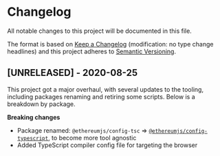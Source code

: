 # Changelog

All notable changes to this project will be documented in this file.

The format is based on [Keep a Changelog](http://keepachangelog.com/en/1.0.0/)
(modification: no type change headlines) and this project adheres to
[Semantic Versioning](http://semver.org/spec/v2.0.0.html).

## [UNRELEASED] - 2020-08-25

This project got a major overhaul, with several updates to the tooling, including packages renaming and retiring some scripts. Below is a breakdown by package.

**Breaking changes**

- Package renamed: `@ethereumjs/config-tsc` => [`@ethereumjs/config-typescript`](https://github.com/ethereumjs/ethereumjs-config/tree/master/packages/typescript ), to become more tool agnostic
- Added TypeScript compiler config file for targeting the browser

[2.0.0]: https://github.com/ethereumjs/ethereumjs-vm/compare/%40ethereumjs%2Fconfig%401.1.1...%40ethereumjs%2Fconfig%402.0.0

